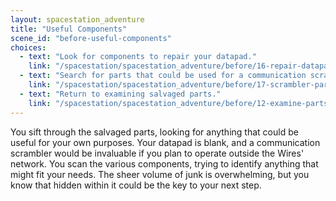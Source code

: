```yaml
---
layout: spacestation_adventure
title: "Useful Components"
scene_id: "before-useful-components"
choices:
  - text: "Look for components to repair your datapad."
    link: "/spacestation/spacestation_adventure/before/16-repair-datapad"
  - text: "Search for parts that could be used for a communication scrambler."
    link: "/spacestation/spacestation_adventure/before/17-scrambler-parts"
  - text: "Return to examining salvaged parts."
    link: "/spacestation/spacestation_adventure/before/12-examine-parts"
---
```


You sift through the salvaged parts, looking for anything that could be useful for your own purposes. Your datapad is blank, and a communication scrambler would be invaluable if you plan to operate outside the Wires' network. You scan the various components, trying to identify anything that might fit your needs. The sheer volume of junk is overwhelming, but you know that hidden within it could be the key to your next step.
